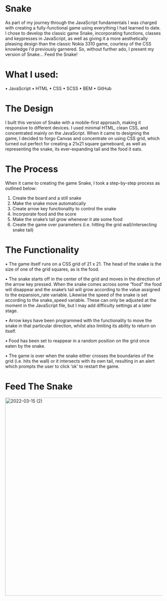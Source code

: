 # Snake
As part of my journey through the JavaScript fundamentals I was charged with creating a fully-functional game using everything I had learned to date. I chose to develop the classic game Snake, incorporating functions, classes and keypresses in JavaScript, as well as giving it a more aesthetically pleasing design than the classic Nokia 3310 game, courtesy of the CSS knowledge I'd previously garnered. So, without further ado, I present my version of Snake... Feed the Snake!


# What I used:
•	JavaScript
•	HTML
•	CSS
•	SCSS
•	BEM
•	GitHub

# The Design
I built this version of Snake with a mobile-first approach, making it responsive to different devices. I used minimal HTML, clean CSS, and concentrated mainly on the JavaScript. When it came to designing the game, I decided to forgo Canvas and concentrate on using CSS grid, which turned out perfect for creating a 21x21 square gameboard, as well as representing the snake, its ever-expanding tail and the food it eats. 

# The Process
When it came to creating the game Snake, I took a step-by-step process as outlined below:
1.	Create the board and a still snake
2.	Make the snake move automatically
3.	Create arrow key functionality to control the snake
4.	Incorporate food and the score
5.	Make the snake’s tail grow whenever it ate some food
6.	Create the game over parameters (i.e. hitting the grid wall/intersecting snake tail)

# The Functionality
•	The game itself runs on a CSS grid of 21 x 21. The head of the snake is the size of one of the grid squares, as is the food.

•	The snake starts off in the center of the grid and moves in the direction of the arrow key pressed. When the snake comes across some “food” the food will disappear and the snake’s tail will grow according to the value assigned to the expansion_rate  variable. Likewise the speed of the snake is set according to the snake_speed variable. These can only be adjusted at the moment in the JavaScript file, but I may add difficulty settings at a later stage.

•	Arrow keys have been programmed with the functionality to move the snake in that particular direction, whilst also limiting its ability to return on itself.

•	Food has been set to reappear in a random position on the grid once eaten by the snake.

•	The game is over when the snake either crosses the boundaries of the grid (i.e. hits the wall) or it intersects with its own tail, resulting in an alert which prompts the user to click ‘ok’ to restart the game.

# Feed The Snake
<img width="634" alt="2022-03-15 (2)" src="https://user-images.githubusercontent.com/93707792/158358181-c80cea46-17ec-4277-8b4d-67da54392ba9.png">
